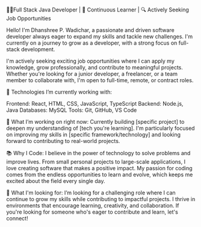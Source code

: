 👨‍💻Full Stack Java Developer | 🌱 Continuous Learner | 🔍 Actively Seeking Job Opportunities

Hello! I'm Dhanshree P. Wadichar, a passionate and driven software developer always eager to expand my skills and tackle new challenges. I'm currently on a journey to grow as a developer, with a strong focus on full-stack development.

I'm actively seeking exciting job opportunities where I can apply my knowledge, grow professionally, and contribute to meaningful projects. Whether you're looking for a junior developer, a freelancer, or a team member to collaborate with, I'm open to full-time, remote, or contract roles.

🔧 Technologies I’m currently working with:

Frontend: React, HTML, CSS, JavaScript, TypeScript
Backend: Node.js, Java
Databases: MySQL
Tools: Git, GitHub, VS Code

🌱 What I’m working on right now:
Currently building [specific project] to deepen my understanding of [tech you're learning]. I'm particularly focused on improving my skills in [specific framework/technology] and looking forward to contributing to real-world projects.

📚 Why I Code:
I believe in the power of technology to solve problems and improve lives. From small personal projects to large-scale applications, I love creating software that makes a positive impact. My passion for coding comes from the endless opportunities to learn and evolve, which keeps me excited about the field every single day.

🚀 What I'm looking for:
I’m looking for a challenging role where I can continue to grow my skills while contributing to impactful projects. I thrive in environments that encourage learning, creativity, and collaboration. If you're looking for someone who's eager to contribute and learn, let's connect!


